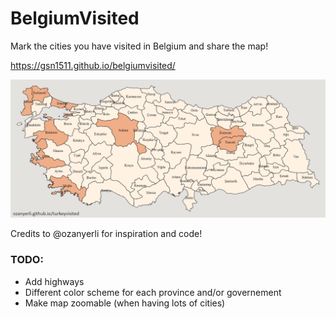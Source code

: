# BelgiumVisited

Mark the cities you have visited in Belgium and share the map!

https://gsn1511.github.io/belgiumvisited/

![image](images/Belgiumvisited.png)

Credits to @ozanyerli for inspiration and code!

### TODO:
* Add highways
* Different color scheme for each province and/or governement
* Make map zoomable (when having lots of cities)